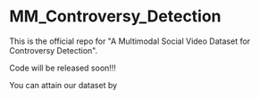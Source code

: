 # MM_Controversy_Detection

This is the official repo for "A Multimodal Social Video Dataset for Controversy Detection".

Code will be released soon!!!

You can attain our dataset by 
